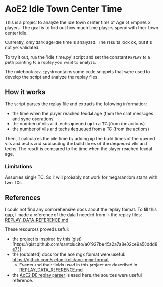 # AoE2 Idle Town Center Time
This is a project to analyze the idle town center time of Age of Empires 2 players. The goal is to find out how much time players spend with their town center idle. 

Currently, only dark age idle time is analyzed. The results look ok, but it's not yet validated.

To try it out, run the 'idle_time.py' script and set the constant `REPLAY` to a path pointing to a replay you want to analyze.

The notebook `dev.ipynb` contains some code snippets that were used to develop the script and analyze the replay files.

## How it works

The script parses the replay file and extracts the following information:

- the time when the player reached feudal age (from the chat messages and sync operations)
- the number of vils and techs queued up in a TC (from the actions)
- the number of vils and techs dequeued from a TC (from the actions)

Then, it calculates the idle time by adding up the build times of the queued vils and techs and subtracting the build times of the dequeued vils and techs. The result is compared to the time when the player reached feudal age.

### Limitations
Assumes single TC. So it will probably not work for megarandom starts with two TCs.

## References
I could not find any comprehensive docs about the replay format. To fill this gap, I made a reference of the data I needed from in the replay files:
[REPLAY_DATA_REFERENCE.md](REPLAY_DATA_REFERENCE.md)

These resources proved useful: 

- the project is inspired by this (gist)[https://gist.github.com/santolucito/a01927be45a2a7a8e02ce9a50ddd8e75]
- the (outdated) docs for the aoe mgx format were useful: https://github.com/stefan-kolb/aoc-mgx-format
  - Events and their fields used in this project are described in [REPLAY_DATA_REFERENCE.md](REPLAY_DATA_REFERENCE.md)
- the [AoE2 DE replay parser](https://github.com/happyleavesaoc/aoc-mgz) is used here, the sources were useful reference.
